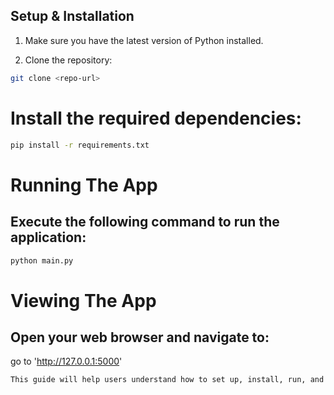 ## Setup & Installation

1. Make sure you have the latest version of Python installed.

2. Clone the repository:
```bash
git clone <repo-url>
```

# Install the required dependencies:
```bash
pip install -r requirements.txt
```
# Running The App

## Execute the following command to run the application:
```bash
python main.py
```
# Viewing The App

## Open your web browser and navigate to:

go to 'http://127.0.0.1:5000'

```bash
This guide will help users understand how to set up, install, run, and view your application. Make sure to replace `<repo-url>` with the actual URL of your repository.
```
